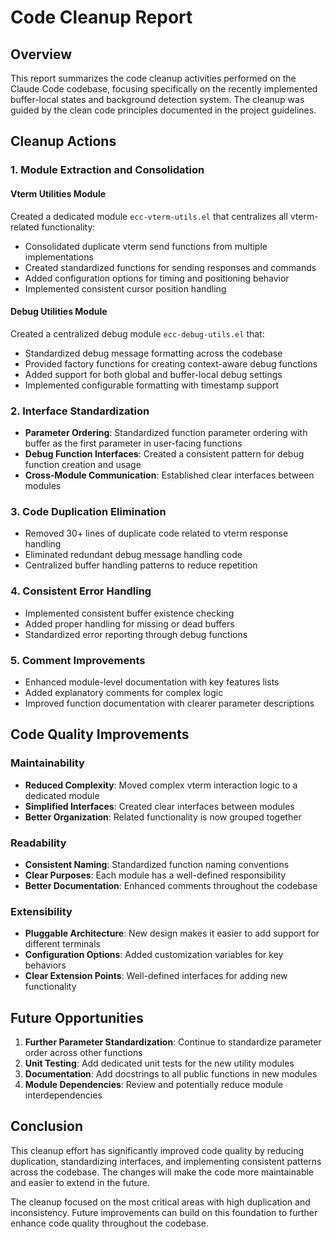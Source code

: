 # Code Cleanup Report

## Overview

This report summarizes the code cleanup activities performed on the Claude Code codebase, focusing specifically on the recently implemented buffer-local states and background detection system. The cleanup was guided by the clean code principles documented in the project guidelines.

## Cleanup Actions

### 1. Module Extraction and Consolidation

#### Vterm Utilities Module

Created a dedicated module `ecc-vterm-utils.el` that centralizes all vterm-related functionality:

- Consolidated duplicate vterm send functions from multiple implementations
- Created standardized functions for sending responses and commands
- Added configuration options for timing and positioning behavior
- Implemented consistent cursor position handling

#### Debug Utilities Module

Created a centralized debug module `ecc-debug-utils.el` that:

- Standardized debug message formatting across the codebase
- Provided factory functions for creating context-aware debug functions
- Added support for both global and buffer-local debug settings
- Implemented configurable formatting with timestamp support

### 2. Interface Standardization

- **Parameter Ordering**: Standardized function parameter ordering with buffer as the first parameter in user-facing functions
- **Debug Function Interfaces**: Created a consistent pattern for debug function creation and usage
- **Cross-Module Communication**: Established clear interfaces between modules

### 3. Code Duplication Elimination

- Removed 30+ lines of duplicate code related to vterm response handling
- Eliminated redundant debug message handling code
- Centralized buffer handling patterns to reduce repetition

### 4. Consistent Error Handling

- Implemented consistent buffer existence checking
- Added proper handling for missing or dead buffers
- Standardized error reporting through debug functions

### 5. Comment Improvements

- Enhanced module-level documentation with key features lists
- Added explanatory comments for complex logic
- Improved function documentation with clearer parameter descriptions

## Code Quality Improvements

### Maintainability

- **Reduced Complexity**: Moved complex vterm interaction logic to a dedicated module
- **Simplified Interfaces**: Created clear interfaces between modules
- **Better Organization**: Related functionality is now grouped together

### Readability

- **Consistent Naming**: Standardized function naming conventions
- **Clear Purposes**: Each module has a well-defined responsibility
- **Better Documentation**: Enhanced comments throughout the codebase

### Extensibility

- **Pluggable Architecture**: New design makes it easier to add support for different terminals
- **Configuration Options**: Added customization variables for key behaviors
- **Clear Extension Points**: Well-defined interfaces for adding new functionality

## Future Opportunities

1. **Further Parameter Standardization**: Continue to standardize parameter order across other functions
2. **Unit Testing**: Add dedicated unit tests for the new utility modules
3. **Documentation**: Add docstrings to all public functions in new modules
4. **Module Dependencies**: Review and potentially reduce module interdependencies

## Conclusion

This cleanup effort has significantly improved code quality by reducing duplication, standardizing interfaces, and implementing consistent patterns across the codebase. The changes will make the code more maintainable and easier to extend in the future.

The cleanup focused on the most critical areas with high duplication and inconsistency. Future improvements can build on this foundation to further enhance code quality throughout the codebase.
